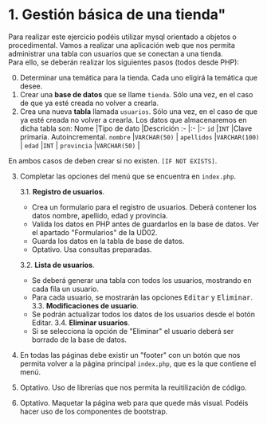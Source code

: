 # 1. Gestión básica de una tienda"

Para realizar este ejercicio podéis utilizar mysql orientado a objetos o procedimental. 
Vamos a realizar una aplicación web que nos permita administrar una tabla con usuarios que se conectan a una tienda.  
Para ello, se deberán realizar los siguientes pasos (todos desde PHP): 

0. Determinar una temática para la tienda. Cada uno eligirá la temática que desee. 
1. Crear una **base de datos** que se llame `tienda`. Sólo una vez, en el caso de que ya esté creada no volver a crearla. 
2. Crea una nueva **tabla** llamada `usuarios`. Sólo una vez, en el caso de que ya esté creada no volver a crearla.  Los datos que almacenaremos en dicha tabla son:
    Nome            |Tipo de dato       |Descrición
    :-              |:-                 |:-
    `id`            |`INT`              |Clave primaria. Autoincremental.
    `nombre`          |`VARCHAR(50)`      |
    `apellidos`      |`VARCHAR(100)`     |
    `edad`         |`INT`              |
    `provincia`     |`VARCHAR(50)`      |

En ambos casos de deben crear si no existen. ```[IF NOT EXISTS]```. 

3. Completar las opciones del menú que se encuentra en `index.php`. 

    3.1. **Registro de usuarios**.
    - Crea un formulario para el registro de usuarios. Deberá contener los datos nombre, apellido, edad y provincia. 
    - Valida los datos en PHP antes de guardarlos en la base de datos. Ver el apartado "Formularios" de la UD02. 
    - Guarda los datos en la tabla de base de datos.
    - Optativo. Usa consultas preparadas. 

    3.2. **Lista de usuarios**.
    - Se deberá generar una tabla con todos los usuarios, mostrando en cada fila un usuario.
    - Para cada usuario, se mostrarán las opciones <kbd>Editar</kbd> y <kbd>Eliminar</kbd>.
    3.3. **Modificaciones de usuario**.
    - Se podrán actualizar todos los datos de los usuarios desde el botón Editar. 
    3.4. **Eliminar usuarios**.
    - Si se selecciona la opción de "Eliminar" el usuario deberá ser borrado de la base de datos. 

4. En todas las páginas debe existir un "footer" con un botón que nos permita volver a la página principal `index.php`, que es la que contiene el menú. 
5. Optativo. Uso de librerías que nos permita la reuitilización de código. 
6. Optativo. Maquetar la página web para que quede más visual. Podéis hacer uso de los componentes de bootstrap. 